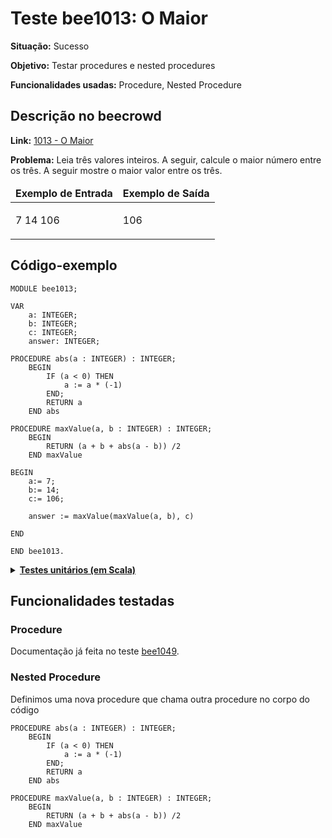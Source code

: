 # Teste bee1013: O Maior
<b>Situação:</b> Sucesso

<b>Objetivo:</b> Testar procedures e nested procedures

<b>Funcionalidades usadas:</b> Procedure, Nested Procedure

## Descrição no beecrowd

<b>Link:</b> [1013 - O Maior](https://www.beecrowd.com.br/judge/pt/problems/view/1013)

<b>Problema:</b> Leia três valores inteiros. A seguir, calcule o maior número entre os três. A seguir mostre o maior valor entre os três.

<table>
<thead>
<tr>
  <td><b>Exemplo de Entrada</b></td>
  <td><b>Exemplo de Saída</b></td>
</tr>
</thead>
<tbody>
<tr>
<td class="division">
<p>
7 14 106</p>
</td>
<td>
<p>
106
</td>
</tr>
</tbody>
</table>

## Código-exemplo

```
MODULE bee1013;

VAR
	a: INTEGER;
	b: INTEGER;
	c: INTEGER;
	answer: INTEGER;

PROCEDURE abs(a : INTEGER) : INTEGER;
	BEGIN
		IF (a < 0) THEN
			a := a * (-1)
		END;
   		RETURN a
 	END abs

PROCEDURE maxValue(a, b : INTEGER) : INTEGER;
	BEGIN
   		RETURN (a + b + abs(a - b)) /2
	END maxValue

BEGIN
	a:= 7;
	b:= 14;
	c:= 106;

	answer := maxValue(maxValue(a, b), c)

END

END bee1013.
```

<details>
<p>
<summary><b><u>Testes unitários (em Scala)</u></b></summary>
<pre>
<code>
  test(testName = "Testing bee1013: Sample Test 1"){
    val module = ScalaParser.parseResource("stmts/bee1013_stmt01.oberon")
    assert(module.name == "bee1013")

    assert(module.stmt.isDefined)

    module.accept(interpreter)

    assert(interpreter.env.lookup("answer") == Some(IntValue(106)))
  }

  test(testName = "Testing bee1013: Sample Test 2"){
    val module = ScalaParser.parseResource("stmts/bee1013_stmt02.oberon")
    assert(module.name == "bee1013")

    assert(module.stmt.isDefined)

    module.accept(interpreter)

    assert(interpreter.env.lookup("answer") == Some(IntValue(217)))
  }
</code>
</pre>
</details>

## Funcionalidades testadas
### Procedure

Documentação já feita no teste [bee1049](bee1049.md#procedure).

### Nested Procedure

Definimos uma nova procedure que chama outra procedure no corpo do código

```
PROCEDURE abs(a : INTEGER) : INTEGER;
	BEGIN
		IF (a < 0) THEN
			a := a * (-1)
		END;
   		RETURN a
 	END abs

PROCEDURE maxValue(a, b : INTEGER) : INTEGER;
	BEGIN
   		RETURN (a + b + abs(a - b)) /2
	END maxValue
```
